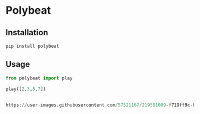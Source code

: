# Polybeat

## Installation
```shell
pip install polybeat
```

## Usage
```python
from polybeat import play

play([2,3,5,7])


https://user-images.githubusercontent.com/57521167/219581009-f719ff9c-bac4-4a98-8afe-8b89574ed12b.mp4

